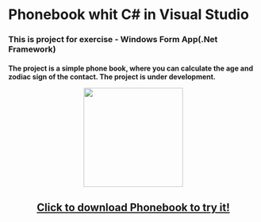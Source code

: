 # Phonebook whit C# in Visual Studio 
<h3>This is project for exercise - Windows Form App(.Net Framework)</h>

<h4> The project is a simple phone book, where you can calculate the age and zodiac sign of the contact. The project is under development.
  
 <p align="center">
  <img src="https://user-images.githubusercontent.com/52591976/79785636-75777800-8344-11ea-87d3-cae470ebba31.png"width =200/>
</p>
<p>
  <a href="https://github.com/BlueButterflies/Note/files/4489648/setup.zip" download>
    <h2 align="center">
      Click to download Phonebook to try it!
    </h2>
  </a>
</p>
